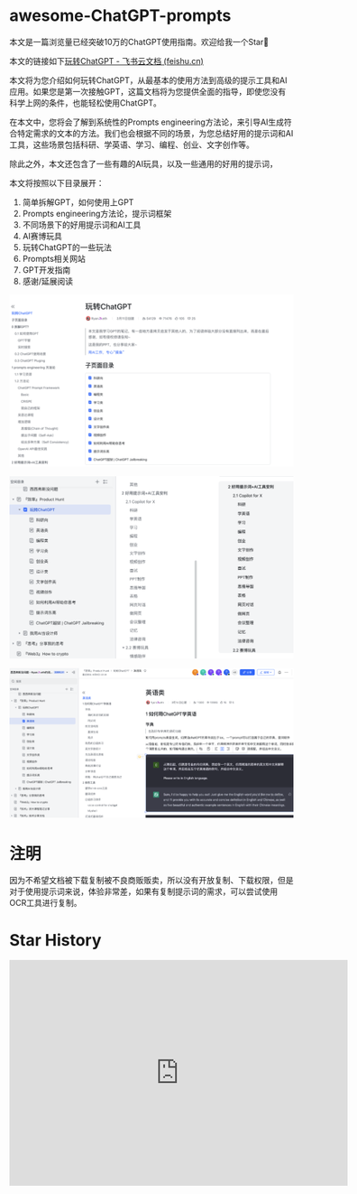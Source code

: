 # awesome-ChatGPT-prompts

本文是一篇浏览量已经突破10万的ChatGPT使用指南。欢迎给我一个Star💫

本文的链接如下[‌⁢‍‍⁢⁡⁡⁣⁤﻿﻿﻿‬⁢⁤⁢⁣⁢‌⁢‬⁡‬⁢⁣‍‬⁤‬‬⁣⁣﻿⁤⁢‌‬⁤玩转ChatGPT - 飞书云文档 (feishu.cn)](https://k5ms77k0o1.feishu.cn/wiki/wikcnJyI9wsyjyBc8xiDgv0cY8b)

本文将为您介绍如何玩转ChatGPT，从最基本的使用方法到高级的提示工具和AI应用。如果您是第一次接触GPT，这篇文档将为您提供全面的指导，即使您没有科学上网的条件，也能轻松使用ChatGPT。

在本文中，您将会了解到系统性的Prompts engineering方法论，来引导AI生成符合特定需求的文本的方法。我们也会根据不同的场景，为您总结好用的提示词和AI工具，这些场景包括科研、学英语、学习、编程、创业、文字创作等。

除此之外，本文还包含了一些有趣的AI玩具，以及一些通用的好用的提示词，

本文将按照以下目录展开：

1. 简单拆解GPT，如何使用上GPT
2. Prompts engineering方法论，提示词框架
3. 不同场景下的好用提示词和AI工具
4. AI赛博玩具
5. 玩转ChatGPT的一些玩法
6. Prompts相关网站
7. GPT开发指南
8. 感谢/延展阅读

![](./assets/feishu1.png)

![](./assets/feishu2.png)

![](./assets/feishu3.png)

# 注明

因为不希望文档被下载复制被不良商贩贩卖，所以没有开放复制、下载权限，但是对于使用提示词来说，体验非常差，如果有复制提示词的需求，可以尝试使用OCR工具进行复制。

# Star History

<iframe style="width:100%;height:auto;min-width:600px;min-height:400px;" src="https://star-history.com/embed?secret=Z2hwXzlrdkhSY29IU2tMRmN0dWlwOWhXYlVrejQwY2wzazRnYzlKMw==#RyanFcr/awesome-ChatGPT-prompts&Date" frameBorder="0"></iframe>